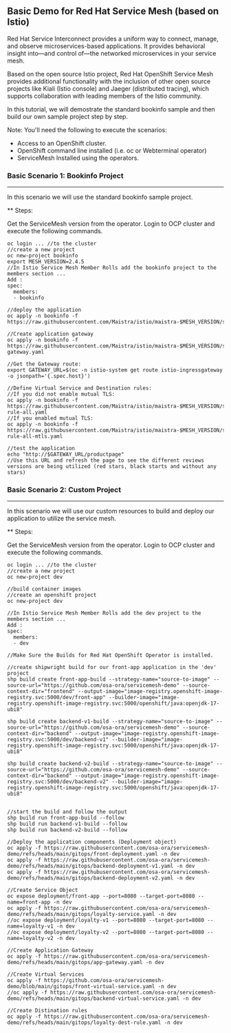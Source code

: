## Basic Demo for Red Hat Service Mesh (based on Istio)

Red Hat Service Interconnect provides a uniform way to connect, manage, and observe microservices-based applications. It provides behavioral insight into—and control of—the networked microservices in your service mesh.

Based on the open source Istio project, Red Hat OpenShift Service Mesh provides additional functionality with the inclusion of other open source projects like Kiali (Istio console) and Jaeger (distributed tracing), which supports collaboration with leading members of the Istio community.

In this tutorial, we will demostrate the standard bookinfo sample and then build our own sample project step by step.

Note: You'll need the following to execute the scenarios:
- Access to an OpenShift cluster.
- OpenShift command line installed (i.e. oc or Webterminal operator)
- ServiceMesh Installed using the operators.

### Basic Scenario 1: Bookinfo Project
---

In this scenario we will use the standard bookinfo sample project.

** Steps:

Get the ServiceMesh version from the operator.
Login to OCP cluster and execute the following commands.

```
oc login ... //to the cluster
//create a new project
oc new-project bookinfo
export MESH_VERSION=2.4.5
//In Istio Service Mesh Member Rolls add the bookinfo project to the members section ...
Add :
spec:
  members:
  - bookinfo

//deploy the application
oc apply -n bookinfo -f https://raw.githubusercontent.com/Maistra/istio/maistra-$MESH_VERSION/samples/bookinfo/platform/kube/bookinfo.yaml

//Create application gateway
oc apply -n bookinfo -f https://raw.githubusercontent.com/Maistra/istio/maistra-$MESH_VERSION/samples/bookinfo/networking/bookinfo-gateway.yaml

//Get the Gateway route:
export GATEWAY_URL=$(oc -n istio-system get route istio-ingressgateway -o jsonpath='{.spec.host}')

//Define Virtual Service and Destination rules:
//If you did not enable mutual TLS:
oc apply -n bookinfo -f https://raw.githubusercontent.com/Maistra/istio/maistra-$MESH_VERSION/samples/bookinfo/networking/destination-rule-all.yaml 
//If you enabled mutual TLS:
oc apply -n bookinfo -f https://raw.githubusercontent.com/Maistra/istio/maistra-$MESH_VERSION/samples/bookinfo/networking/destination-rule-all-mtls.yaml 

//test the application
echo "http://$GATEWAY_URL/productpage"
//Use this URL and refresh the page to see the different reviews versions are being utilized (red stars, black starts and without any stars)
```


### Basic Scenario 2: Custom Project
---

In this scenario we will use our custom resources to build and deploy our application to utilize the service mesh.

** Steps:

Get the ServiceMesh version from the operator.
Login to OCP cluster and execute the following commands.

```
oc login ... //to the cluster
//create a new project
oc new-project dev

//build container images
//create an openshift project
oc new-project dev

//In Istio Service Mesh Member Rolls add the dev project to the members section ...
Add :
spec:
  members:
  - dev

//Make Sure the Builds for Red Hat OpenShift Operator is installed.

//create shipwright build for our front-app application in the 'dev' project
shp build create front-app-build --strategy-name="source-to-image" --source-url="https://github.com/osa-ora/servicemesh-demo" --source-context-dir="frontend" --output-image="image-registry.openshift-image-registry.svc:5000/dev/front-app" --builder-image="image-registry.openshift-image-registry.svc:5000/openshift/java:openjdk-17-ubi8"

shp build create backend-v1-build --strategy-name="source-to-image" --source-url="https://github.com/osa-ora/servicemesh-demo" --source-context-dir="backend" --output-image="image-registry.openshift-image-registry.svc:5000/dev/backend-v1" --builder-image="image-registry.openshift-image-registry.svc:5000/openshift/java:openjdk-17-ubi8"

shp build create backend-v2-build --strategy-name="source-to-image" --source-url="https://github.com/osa-ora/servicemesh-demo" --source-context-dir="backend" --output-image="image-registry.openshift-image-registry.svc:5000/dev/backend-v2" --builder-image="image-registry.openshift-image-registry.svc:5000/openshift/java:openjdk-17-ubi8"


//start the build and follow the output
shp build run front-app-build --follow
shp build run backend-v1-build --follow
shp build run backend-v2-build --follow

//Deploy the application components (Deployment object)
oc apply -f https://raw.githubusercontent.com/osa-ora/servicemesh-demo/refs/heads/main/gitops/front-deployment.yaml -n dev
oc apply -f https://raw.githubusercontent.com/osa-ora/servicemesh-demo/refs/heads/main/gitops/backend-deployment-v1.yaml -n dev
oc apply -f https://raw.githubusercontent.com/osa-ora/servicemesh-demo/refs/heads/main/gitops/backend-deployment-v2.yaml -n dev

//Create Service Object
oc expose deployment/front-app --port=8080 --target-port=8080 --name=front-app -n dev
oc apply -f https://raw.githubusercontent.com/osa-ora/servicemesh-demo/refs/heads/main/gitops/loyalty-service.yaml -n dev
//oc expose deployment/loyalty-v1 --port=8080 --target-port=8080 --name=loyalty-v1 -n dev
//oc expose deployment/loyalty-v2 --port=8080 --target-port=8080 --name=loyalty-v2 -n dev

//Create Application Gateway
oc apply -f https://raw.githubusercontent.com/osa-ora/servicemesh-demo/refs/heads/main/gitops/app-gateway.yaml -n dev

//Create Virtual Services
oc apply -f https://github.com/osa-ora/servicemesh-demo/blob/main/gitops/front-virtual-service.yaml -n dev
//oc apply -f https://raw.githubusercontent.com/osa-ora/servicemesh-demo/refs/heads/main/gitops/backend-virtual-service.yaml -n dev

//Create Distination rules
oc apply -f https://raw.githubusercontent.com/osa-ora/servicemesh-demo/refs/heads/main/gitops/loyalty-dest-rule.yaml -n dev

```


